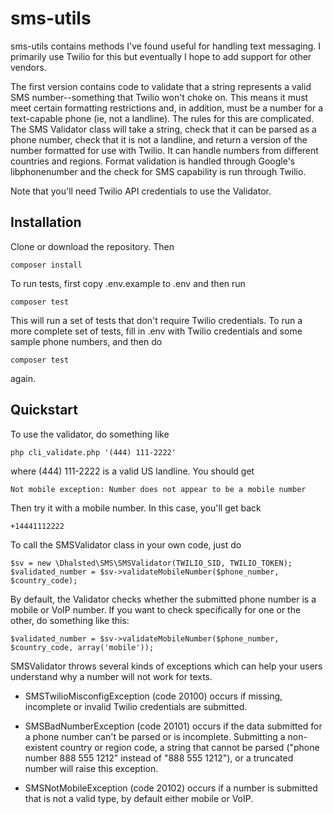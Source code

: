 # sms-utils
sms-utils contains methods I've found useful for handling text messaging.  I primarily use Twilio for this but eventually I hope to add support for other vendors.

The first version contains code to validate that a string represents a valid SMS number--something that Twilio won't choke on.  This means it must meet certain formatting restrictions and, in addition, must be a number for a text-capable phone (ie, not a landline).  The rules for this are complicated.  The SMS Validator class will take a string, check that it can be parsed as a phone number, check that it is not a landline, and return a version of the number formatted for use with Twilio.  It can handle numbers from different countries and regions.  Format validation is handled through Google's libphonenumber and the check for SMS capability is run through Twilio.

Note that you'll need Twilio API credentials to use the Validator.

## Installation

Clone or download the repository.  Then
```
composer install
```

To run tests, first copy .env.example to .env and then run
```
composer test
```

This will run a set of tests that don't require Twilio credentials.  To run a more complete set of tests, fill in .env with Twilio credentials and some sample phone numbers, and then do
```
composer test 
```

again.

## Quickstart

To use the validator, do something like
```
php cli_validate.php '(444) 111-2222'
```
where (444) 111-2222 is a valid US landline.  You should get 
```
Not mobile exception: Number does not appear to be a mobile number
```
Then try it with a mobile number.  In this case, you'll get back
```
+14441112222
```
To call the SMSValidator class in your own code, just do
```
$sv = new \Dhalsted\SMS\SMSValidator(TWILIO_SID, TWILIO_TOKEN);
$validated_number = $sv->validateMobileNumber($phone_number, $country_code);
```
By default, the Validator checks whether the submitted phone number is a mobile or VoIP number.  If you want to check specifically for one or the other, do something like this:
```
$validated_number = $sv->validateMobileNumber($phone_number, $country_code, array('mobile'));
```

SMSValidator throws several kinds of exceptions which can help your users understand why a number will not work for texts.

* SMSTwilioMisconfigException (code 20100) occurs if missing, incomplete or invalid Twilio credentials are submitted.

* SMSBadNumberException (code 20101) occurs if the data submitted for a phone number can't be parsed or is incomplete.  Submitting a non-existent country or region code, a string that cannot be parsed ("phone number 888 555 1212" instead of "888 555 1212"), or a truncated number will raise this exception.

* SMSNotMobileException (code 20102) occurs if a number is submitted that is not a valid type, by default either mobile or VoIP.



